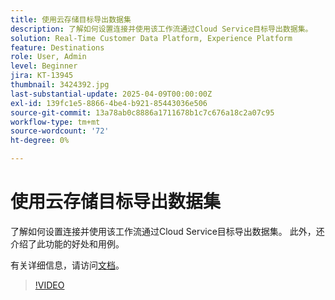 ```yaml
---
title: 使用云存储目标导出数据集
description: 了解如何设置连接并使用该工作流通过Cloud Service目标导出数据集。
solution: Real-Time Customer Data Platform, Experience Platform
feature: Destinations
role: User, Admin
level: Beginner
jira: KT-13945
thumbnail: 3424392.jpg
last-substantial-update: 2025-04-09T00:00:00Z
exl-id: 139fc1e5-8866-4be4-b921-85443036e506
source-git-commit: 13a78ab0c8886a1711678b1c7c676a18c2a07c95
workflow-type: tm+mt
source-wordcount: '72'
ht-degree: 0%

---
```


# 使用云存储目标导出数据集

了解如何设置连接并使用该工作流通过Cloud Service目标导出数据集。 此外，还介绍了此功能的好处和用例。

有关详细信息，请访问[文档](https://experienceleague.adobe.com/en/docs/experience-platform/destinations/ui/activate/export-datasets)。

>[!VIDEO](https://video.tv.adobe.com/v/3424392/?learn=on&enablevpops)
